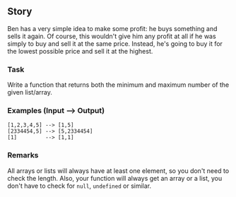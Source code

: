 ## **Story**

Ben has a very simple idea to make some profit: he buys something and sells it again. Of course, this wouldn't give him any profit at all if he was simply to buy and sell it at the same price. Instead, he's going to buy it for the lowest possible price and sell it at the highest.

### **Task**

Write a function that returns both the minimum and maximum number of the given list/array.

### **Examples (Input --> Output)**

```
[1,2,3,4,5] --> [1,5]
[2334454,5] --> [5,2334454]
[1]         --> [1,1]

```

### **Remarks**

All arrays or lists will always have at least one element, so you don't need to check the length. Also, your function will always get an array or a list, you don't have to check for `null`, `undefined` or similar.
